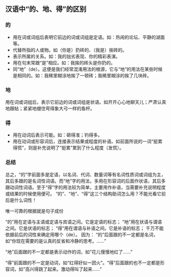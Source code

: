 
## 汉语中“的、地、得”的区别
 ### 的
* 用在词或词组后表明它前边的词或词组是定语。如：热闹的论坛、平静的湖面等。
* 代替所指的人或物。如（你是）扔砖的、（我是）挨砖的。
* 表示所属的关系。如：我的拙劣表现、你的精彩表演。
* 用在句末常跟“是”相应。如：我挨的砖头是你扔的。
* 同“地”（de）。这便是我们经常混淆用法的根源，它与“地”的用法在某些时候是相同的。如：我稀里糊涂地挨了一顿砖；我稀里糊涂的挨了几块砖。
### 地
用在词或词组后，表示它前边的词或词组是状语。如开开心心地聊天儿；严肃认真地跟帖；紧紧地绷住弯得象大弓一样的鱼杆。


### 得
* 用在动词后表示可能。如：砸得准；钓得多。
* 用在动词或形容词后，连接表示结果或程度的补语。如前面所说的一词“挺累得慌”，则是补充说明了“挺累”累到了什么程度（发慌）。
### 总结
总之，“的”字前面多是定语，以名词、代词、数量词等有名词性质词或词组为主，其后多跟的是名词性词语。而“地”字的用法，多用在形容词的后面作状语，其后多跟动词性词语。至于“得”字的用法较为简单，主要用作补语，当需要补充说明程度或结果的时候使用便可。
“的”、“地”、“得”这三个结构助词怎么用？不能光看它前后是什么词性！ 

唯一可靠的根据就是句子成份

“的”用在定语与主语或定语与宾语之间。它是定语的标志； 
“地”用在状语与谓语之间。它是状语的标志； 
“得”用在谓语与补语之间。它是补语的标志； 
 千万不能依据前后的词性来确定用哪个（de）。 
因为： 
“的”后面跟的不一定都是名词，如“你现在需要的是认真的反省和冷静的思考。......” 

“地”后面跟的不一定都是表示动作的词，如“花儿慢慢地红了......” 

“得”前面跟的不一定是动词，如“红得好似一团火”。“得”后面跟的也不一定都是形容词，如“高兴得跳了起来。激动得叫了起来......” 



